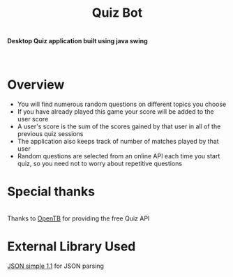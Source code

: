 <h1 align="center"> Quiz Bot <h1>

<h4> Desktop Quiz application built using java swing </h4>

<br>
  
  # Overview
<ul>
  <li>You will find numerous random questions on different topics you choose</li>
  <li>If you have already played this game your score will be added to the user score</li>
  <li>A user's score is the sum of the scores gained by that user in all of the previous quiz sessions</li>
  <li>The application also keeps track of number of matches played by that user</li>
  <li>Random questions are selected from an online API each time you start quiz, so you need not to worry about repetitive questions</li>
</ul>

  # Special thanks
<br>
Thanks to <a href="https://opentdb.com/">OpenTB<a/> for providing the free Quiz API
<br>

  # External Library Used
  <a href="http://www.java2s.com/Code/Jar/j/Downloadjsonsimple11jar.htm">JSON simple 1.1</a> for JSON parsing
